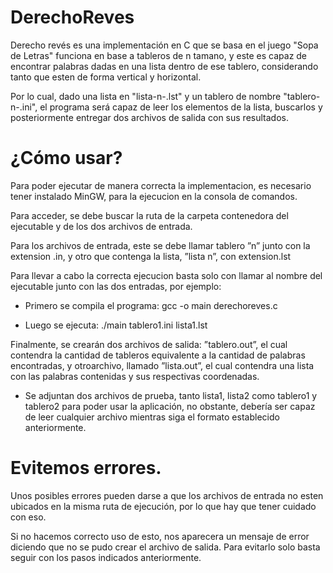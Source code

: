 # DerechoReves

Derecho revés es una implementación en C que se basa en el juego "Sopa de Letras" funciona en base a tableros de n tamano, y este es capaz de encontrar palabras dadas en una lista dentro de ese tablero, considerando tanto que esten de forma vertical y horizontal.

Por lo cual, dado una lista en "lista-n-.lst" y un tablero de nombre "tablero-n-.ini", el programa será capaz de leer los elementos de la lista, buscarlos y posteriormente entregar dos archivos de salida con sus resultados.

# ¿Cómo usar? 

Para poder ejecutar de manera correcta la implementacion, es necesario tener instalado MinGW, para la ejecucion en la consola de comandos. 

Para acceder, se debe buscar la ruta de la carpeta contenedora del ejecutable y de los dos archivos de entrada.

Para los archivos de entrada, este se debe llamar tablero ”n” junto con la extension .in, y otro que contenga la lista, ”lista n”, con extension.lst

Para llevar a cabo la correcta ejecucion basta solo con llamar al nombre del ejecutable junto con las dos entradas, por ejemplo:

* Primero se compila el programa: gcc -o main derechoreves.c

* Luego se ejecuta:
./main tablero1.ini lista1.lst

Finalmente, se crearán dos archivos de salida: ”tablero.out”, el cual contendra la cantidad de tableros equivalente a la cantidad de palabras encontradas, y otroarchivo, llamado ”lista.out”, el cual contendra una lista con las palabras contenidas y sus respectivas coordenadas.

* Se adjuntan dos archivos de prueba, tanto lista1, lista2 como tablero1 y tablero2 para poder usar la aplicación, no obstante, debería ser capaz de leer cualquier archivo mientras siga el formato establecido anteriormente.

# Evitemos errores.

Unos posibles errores pueden darse a que los archivos de entrada no esten ubicados en la misma ruta de ejecución, por lo que hay que tener cuidado con eso.

Si no hacemos correcto uso de esto, nos aparecera un mensaje de error diciendo que no se pudo crear el archivo de salida. Para evitarlo solo basta seguir con los pasos indicados anteriormente.
